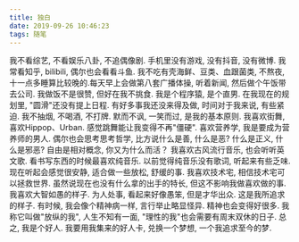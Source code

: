 ```yaml
---
title: 独白
date: 2019-09-26 10:46:23
tags: 随笔
---
```


我不看综艺, 不看娱乐八卦, 不追偶像剧. 手机里没有游戏, 没有抖音, 没有微博. 我常看知乎, bilibili, 偶尔也会看看斗鱼.
我不吃有壳海鲜、豆类、血跟菌类, 不熬夜, 十一点多睡算比较晚的.每天早上会做第八套广播体操, 听着新闻, 然后做个午饭带去公司. 我做饭不是很赞, 但好在我不挑食.
我是个程序猿, 是个直男. 在我现在的规划里, "圆滑"还没有提上日程. 有好多事我还没来得及做, 时间对于我来说, 有些紧迫.
我不抽烟, 不喝酒, 不打牌. 默而不讽, 一笑而过, 是我的基本原则.
我喜欢街舞, 喜欢Hippop、Urban. 感觉跳舞能让我变得不再"僵硬". 喜欢营养学, 我是要成为营养师的男人. 偶尔也会思考思考哲学, 比方说什么是善, 什么是恶? 什么是正义, 什么是邪恶? 自由是相对概念, 你又为什么而活？
我喜欢古风流行音乐, 也会听听英文歌. 看书写东西的时候最喜欢纯音乐. 以前觉得纯音乐没有歌词, 听起来有些乏味. 现在听起会感觉很安静, 适合做一些放松, 舒缓的事.
我喜欢技术宅, 相信技术宅可以拯救世界. 虽然说现在也没有什么拿的出手的特长, 但这不影响我做喜欢做的事.
我喜欢大智如愚的样子. 为人处事, 看起来好像愚笨, 但是才华出众. 这是我所追求的样子. 
有时候, 我会像个精神病一样, 言行举止略显怪异. 精神也会变得好很多. 我称它叫做"放纵的我", 人生不知有一面, "理性的我"也会需要有周末双休的日子.
总之, 我是个好人. 我要用我集来的好人卡, 兑换一个梦想, 一个我追求至今的梦.
